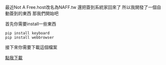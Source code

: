 最近Not A Free.host改名為NAFF.tw 還把簽到系統家回來了
所以我開發了一個自動簽到的東西
那我們開始吧

首先你需要install一些東西
```
pip install keyboard
pip install webbrowser
```
接下來你需要下載這個檔案

[點我下載](https://github.com/Coca-Sprite/-NAFF.tw-/blob/main/main.py)
